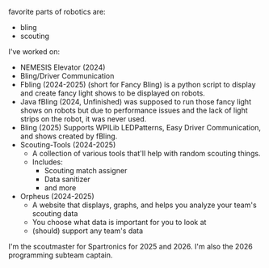 favorite parts of robotics are:
- bling
- scouting

I've worked on:
 - NEMESIS Elevator (2024)
 - Bling/Driver Communication
  - Fbling (2024-2025) (short for Fancy Bling) is a python script to display and create fancy light shows to be displayed on robots.
  - Java fBling (2024, Unfinished) was supposed to run those fancy light shows on robots but due to performance issues and the lack of light strips on the robot, it was never used.
  - Bling (2025) Supports WPILib LEDPatterns, Easy Driver Communication, and shows created by fBling. 
- Scouting-Tools (2024-2025)
   - A collection of various tools that'll help with random scouting things.
   - Includes:
      -  Scouting match assigner
      -  Data sanitizer
      - and more
- Orpheus (2024-2025)
   - A website that displays, graphs, and helps you analyze your team's scouting data
   - You choose what data is important for you to look at
   - (should) support any team's data

I'm the scoutmaster for Spartronics for 2025 and 2026.
I'm also the 2026 programming subteam captain.
